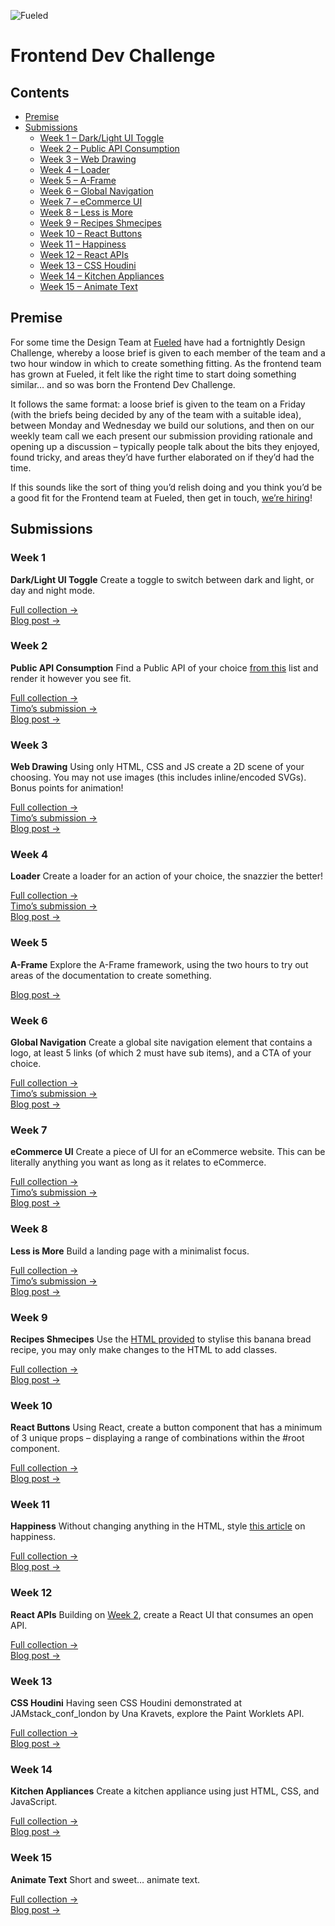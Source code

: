 ![Fueled](https://fueled.com/assets/images/logo.png)

# Frontend Dev Challenge

## Contents
- [Premise](#premise)
- [Submissions](#submissions)
  - [Week 1 – Dark/Light UI Toggle](#week-1)
  - [Week 2 – Public API Consumption](#week-2)
  - [Week 3 – Web Drawing](#week-3)
  - [Week 4 – Loader](#week-4)
  - [Week 5 – A-Frame](#week-5)
  - [Week 6 – Global Navigation](#week-6)
  - [Week 7 – eCommerce UI](#week-7)
  - [Week 8 – Less is More](#week-8)
  - [Week 9 – Recipes Shmecipes](#week-9)
  - [Week 10 – React Buttons](#week-10)
  - [Week 11 – Happiness](#week-11)
  - [Week 12 – React APIs](#week-12)
  - [Week 13 – CSS Houdini](#week-13)
  - [Week 14 – Kitchen Appliances](#week-14)
  - [Week 15 – Animate Text](#week-15)

## Premise

For some time the Design Team at [Fueled](https://fueled.com) have had a fortnightly Design Challenge, whereby a loose brief is given to each member of the team and a two hour window in which to create something fitting. As the frontend team has grown at Fueled, it felt like the right time to start doing something similar… and so was born the Frontend Dev Challenge.

It follows the same format: a loose brief is given to the team on a Friday (with the briefs being decided by any of the team with a suitable idea), between Monday and Wednesday we build our solutions, and then on our weekly team call we each present our submission providing rationale and opening up a discussion – typically people talk about the bits they enjoyed, found tricky, and areas they’d have further elaborated on if they’d had the time.

If this sounds like the sort of thing you’d relish doing and you think you’d be a good fit for the Frontend team at Fueled, then get in touch, [we’re hiring](https://fueled.com/jobs)!

## Submissions

### Week 1

**Dark/Light UI Toggle** Create a toggle to switch between dark and light, or day and night mode.

[Full collection →](https://codepen.io/collection/AMojbZ/)  
[Blog post →](https://fueled.com/blog/frontend-dev-challenge-week-1/)

### Week 2

**Public API Consumption** Find a Public API of your choice [from this](https://github.com/toddmotto/public-apis/blob/master/README.md) list and render it however you see fit.

[Full collection →](https://codepen.io/collection/nWOjMd/)  
[Timo’s submission →](https://timo-jj.github.io/#/api-fetch)  
[Blog post →](https://fueled.com/blog/frontend-dev-challenge-week-2/)

### Week 3

**Web Drawing** Using only HTML, CSS and JS create a 2D scene of your choosing. You may not use images (this includes inline/encoded SVGs). Bonus points for animation!

[Full collection →](https://codepen.io/collection/XLMjgQ)  
[Timo’s submission →](https://timo-jj.github.io/#/scene)  
[Blog post →](https://fueled.com/blog/frontend-dev-challenge-week-3/)

### Week 4

**Loader** Create a loader for an action of your choice, the snazzier the better!

[Full collection →](https://codepen.io/collection/DdVMgr)  
[Timo’s submission →](https://timo-jj.github.io/#/loader)  
[Blog post →](https://fueled.com/blog/frontend-dev-challenge-week-4/)

### Week 5

**A-Frame** Explore the A-Frame framework, using the two hours to try out areas of the documentation to create something.

[Blog post →](https://fueled.com/blog/frontend-dev-challenge-week-5/)

### Week 6

**Global Navigation** Create a global site navigation element that contains a logo, at least 5 links (of which 2 must have sub items), and a CTA of your choice.

[Full collection →](https://codepen.io/collection/nYzxJj)  
[Timo’s submission →](https://timo-jj.github.io/#/nav)  
[Blog post →](https://fueled.com/blog/frontend-dev-challenge-week-6/)

### Week 7

**eCommerce UI** Create a piece of UI for an eCommerce website. This can be literally anything you want as long as it relates to eCommerce.

[Full collection →](https://codepen.io/collection/XRLerr)  
[Timo’s submission →](https://timo-jj.github.io/#/ecom)  
[Blog post →](https://fueled.com/blog/frontend-dev-challenge-week-7/)

### Week 8

**Less is More** Build a landing page with a minimalist focus.

[Full collection →](https://codepen.io/collection/XmBkMQ)  
[Timo’s submission →](https://timo-jj.github.io/#/less-is-more)  
[Blog post →](https://fueled.com/blog/frontend-dev-challenge-week-8/)

### Week 9

**Recipes Shmecipes** Use the [HTML provided](https://codepen.io/harrietmcmahon/pen/mYPmJN?editors=1000) to stylise this banana bread recipe, you may only make changes to the HTML to add classes.

[Full collection →](https://codepen.io/collection/XgGxBq)  
[Blog post →](https://fueled.com/blog/frontend-dev-challenge-week-9/)

### Week 10

**React Buttons** Using React, create a button component that has a minimum of 3 unique props – displaying a range of combinations within the #root component.

[Full collection →](https://codepen.io/collection/DPJKyL)  
[Blog post →](https://fueled.com/blog/frontend-dev-challenge-week-10/)

### Week 11

**Happiness** Without changing anything in the HTML, style [this article](https://codepen.io/dope/pen/jogWWW) on happiness.

[Full collection →](https://codepen.io/collection/XwzqYL)  
[Blog post →](https://fueled.com/blog/frontend-dev-challenge-week-11/)

### Week 12

**React APIs** Building on [Week 2](#week-2), create a React UI that consumes an open API.

[Full collection →](https://codepen.io/collection/XbozmE)  
[Blog post →](https://fueled.com/blog/frontend-dev-challenge-week-12/)

### Week 13

**CSS Houdini** Having seen CSS Houdini demonstrated at JAMstack_conf_london by Una Kravets, explore the Paint Worklets API.

[Full collection →](https://codepen.io/collection/DQqkJb)  
[Blog post →](https://fueled.com/blog/frontend-dev-challenge-week-13/)

### Week 14

**Kitchen Appliances** Create a kitchen appliance using just HTML, CSS, and JavaScript.

[Full collection →](https://codepen.io/collection/DKEvzK)  
[Blog post →](https://fueled.com/blog/frontend-dev-challenge-week-14/)

### Week 15

**Animate Text** Short and sweet… animate text.

[Full collection →](https://codepen.io/collection/XpWzQo)  
[Blog post →](https://fueled.com/blog/frontend-dev-challenge-week-15/)
